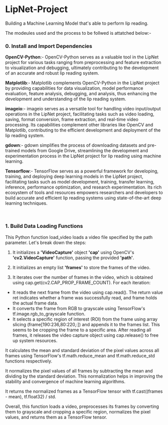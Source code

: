 # LipNet-Project
Building a Machine Learning Model that's able to perform lip reading.

The modeules used and the process to be follwed is attatched below:-

<h3>0. Install and Import Dependencies</h3>

**OpenCV-Python**:-  OpenCV-Python serves as a valuable tool in the LipNet project for various tasks ranging from preprocessing and feature extraction to visualization and debugging, ultimately contributing to the development of an accurate and robust lip reading system.

**Matplotlib**:-   Matplotlib complements OpenCV-Python in the LipNet project by providing capabilities for data visualization, model performance evaluation, feature analysis, debugging, and analysis, thus enhancing the development and understanding of the lip reading system.

**imageio**:- imageio serves as a versatile tool for handling video input/output operations in the LipNet project, facilitating tasks such as video loading, saving, format conversion, frame extraction, and real-time video processing. Its capabilities complement other libraries like OpenCV and Matplotlib, contributing to the efficient development and deployment of the lip reading system.

**gdown**:-  gdown simplifies the process of downloading datasets and pre-trained models from Google Drive, streamlining the development and experimentation process in the LipNet project for lip reading using machine learning.

**Tensorflow**:- TensorFlow serves as a powerful framework for developing, training, and deploying deep learning models in the LipNet project, facilitating tasks such as model development, training, transfer learning, inference, performance optimization, and research experimentation. Its rich ecosystem of tools and resources empowers researchers and developers to build accurate and efficient lip reading systems using state-of-the-art deep learning techniques.

<br>
<h3>1. Build Data Loading Functions</h3>
This Python function load_video loads a video file specified by the path parameter. Let's break down the steps:

1. It initializes a **'VideoCapture'** object **'cap'** using OpenCV's **'cv2.VideoCapture'** function, passing the provided **'path'**.

2. It initializes an empty list **'frames'** to store the frames of the video.

3. It iterates over the number of frames in the video, which is obtained using cap.get(cv2.CAP_PROP_FRAME_COUNT). For each iteration:

* It reads the next frame from the video using cap.read(). The return value ret indicates whether a frame was successfully read, and frame holds the actual frame data.
* It converts the frame from RGB to grayscale using TensorFlow's tf.image.rgb_to_grayscale function.
* It selects a specific region of interest (ROI) from the frame using array slicing (frame[190:236,80:220,:]) and appends it to the frames list. This seems to be cropping the frame to a specific area.
After reading all frames, it releases the video capture object using cap.release() to free up system resources.

It calculates the mean and standard deviation of the pixel values across all frames using TensorFlow's tf.math.reduce_mean and tf.math.reduce_std functions respectively.

It normalizes the pixel values of all frames by subtracting the mean and dividing by the standard deviation. This normalization helps in improving the stability and convergence of machine learning algorithms.

It returns the normalized frames as a TensorFlow tensor with tf.cast((frames - mean), tf.float32) / std.

Overall, this function loads a video, preprocesses its frames by converting them to grayscale and cropping a specific region, normalizes the pixel values, and returns them as a TensorFlow tensor. 
